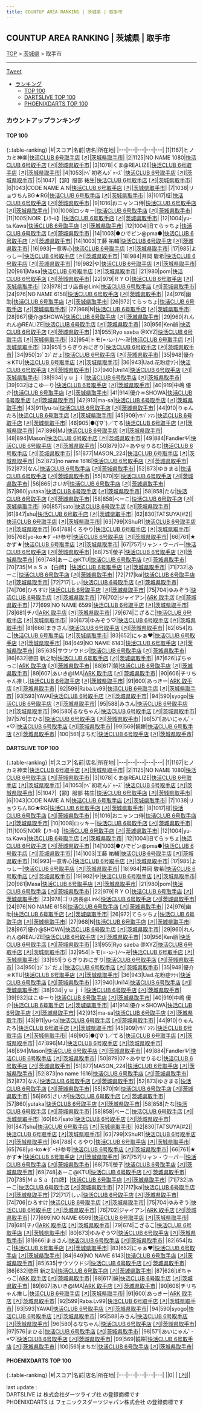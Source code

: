 ```yaml
---
title: COUNTUP AREA RANKING | 茨城県 | 取手市
---
```

## COUNTUP AREA RANKING | 茨城県 | 取手市

[TOP](/darts/rank/) > [茨城県](/darts/rank/茨城県/) > 取手市

___

<a href="https://twitter.com/share?ref_src=twsrc%5Etfw" data-text="COUNTUP AREA RANKING | 茨城県取手市" class="twitter-share-button" data-hashtags="DARTSLIVE,PHOENIXDARTS,darts,ダーツ" data-show-count="false">Tweet</a>

* [ランキング](#カウントアップランキング)
    * [TOP 100](#top-100)
    * [DARTSLIVE TOP 100](#dartslive-top-100)
    * [PHOENIXDARTS TOP 100](#phoenixdarts-top-100)

### カウントアップランキング

#### TOP 100



{:.table-ranking}
|#|スコア|名前|店名|所在地|
|---|---|---|---|---|
|1|1167|<span class="rank-name-dl">ヒノカミ神楽</span>|<a href="/darts/rank/shops/8b3d9c391cbd7512774c926eb736cb5a.html">快活CLUB 6号取手店</a> <a href="https://search.dartslive.com/jp/shop/8b3d9c391cbd7512774c926eb736cb5a">[↗]</a>|<a href="/darts/rank/茨城県/取手市">茨城県取手市</a>|
|2|1125|<span class="rank-name-dl">NO NAME 1080</span>|<a href="/darts/rank/shops/8b3d9c391cbd7512774c926eb736cb5a.html">快活CLUB 6号取手店</a> <a href="https://search.dartslive.com/jp/shop/8b3d9c391cbd7512774c926eb736cb5a">[↗]</a>|<a href="/darts/rank/茨城県/取手市">茨城県取手市</a>|
|3|1078|<span class="rank-name-dl">くま@REALIZE</span>|<a href="/darts/rank/shops/8b3d9c391cbd7512774c926eb736cb5a.html">快活CLUB 6号取手店</a> <a href="https://search.dartslive.com/jp/shop/8b3d9c391cbd7512774c926eb736cb5a">[↗]</a>|<a href="/darts/rank/茨城県/取手市">茨城県取手市</a>|
|4|1053|<span class="rank-name-dl">ﾅﾍﾞ初老んｼﾞｬｰｽﾞ</span>|<a href="/darts/rank/shops/8b3d9c391cbd7512774c926eb736cb5a.html">快活CLUB 6号取手店</a> <a href="https://search.dartslive.com/jp/shop/8b3d9c391cbd7512774c926eb736cb5a">[↗]</a>|<a href="/darts/rank/茨城県/取手市">茨城県取手市</a>|
|5|1047|<span class="rank-name-dl">【頷】服部 祐生</span>|<a href="/darts/rank/shops/8b3d9c391cbd7512774c926eb736cb5a.html">快活CLUB 6号取手店</a> <a href="https://search.dartslive.com/jp/shop/8b3d9c391cbd7512774c926eb736cb5a">[↗]</a>|<a href="/darts/rank/茨城県/取手市">茨城県取手市</a>|
|6|1043|<span class="rank-name-dl">CODE NAME A.N</span>|<a href="/darts/rank/shops/8b3d9c391cbd7512774c926eb736cb5a.html">快活CLUB 6号取手店</a> <a href="https://search.dartslive.com/jp/shop/8b3d9c391cbd7512774c926eb736cb5a">[↗]</a>|<a href="/darts/rank/茨城県/取手市">茨城県取手市</a>|
|7|1038|<span class="rank-name-dl">リョウちんBG★RG</span>|<a href="/darts/rank/shops/8b3d9c391cbd7512774c926eb736cb5a.html">快活CLUB 6号取手店</a> <a href="https://search.dartslive.com/jp/shop/8b3d9c391cbd7512774c926eb736cb5a">[↗]</a>|<a href="/darts/rank/茨城県/取手市">茨城県取手市</a>|
|8|1017|<span class="rank-name-dl">柾</span>|<a href="/darts/rank/shops/8b3d9c391cbd7512774c926eb736cb5a.html">快活CLUB 6号取手店</a> <a href="https://search.dartslive.com/jp/shop/8b3d9c391cbd7512774c926eb736cb5a">[↗]</a>|<a href="/darts/rank/茨城県/取手市">茨城県取手市</a>|
|9|1016|<span class="rank-name-dl">おニャンコ侍</span>|<a href="/darts/rank/shops/8b3d9c391cbd7512774c926eb736cb5a.html">快活CLUB 6号取手店</a> <a href="https://search.dartslive.com/jp/shop/8b3d9c391cbd7512774c926eb736cb5a">[↗]</a>|<a href="/darts/rank/茨城県/取手市">茨城県取手市</a>|
|10|1008|<span class="rank-name-dl">ロッキー</span>|<a href="/darts/rank/shops/8b3d9c391cbd7512774c926eb736cb5a.html">快活CLUB 6号取手店</a> <a href="https://search.dartslive.com/jp/shop/8b3d9c391cbd7512774c926eb736cb5a">[↗]</a>|<a href="/darts/rank/茨城県/取手市">茨城県取手市</a>|
|11|1005|<span class="rank-name-dl">NOIR【ﾉﾜｰﾙ】</span>|<a href="/darts/rank/shops/8b3d9c391cbd7512774c926eb736cb5a.html">快活CLUB 6号取手店</a> <a href="https://search.dartslive.com/jp/shop/8b3d9c391cbd7512774c926eb736cb5a">[↗]</a>|<a href="/darts/rank/茨城県/取手市">茨城県取手市</a>|
|12|1004|<span class="rank-name-dl">yu-ta.Kawa</span>|<a href="/darts/rank/shops/8b3d9c391cbd7512774c926eb736cb5a.html">快活CLUB 6号取手店</a> <a href="https://search.dartslive.com/jp/shop/8b3d9c391cbd7512774c926eb736cb5a">[↗]</a>|<a href="/darts/rank/茨城県/取手市">茨城県取手市</a>|
|12|1004|<span class="rank-name-dl">旧てらッちょ</span>|<a href="/darts/rank/shops/8b3d9c391cbd7512774c926eb736cb5a.html">快活CLUB 6号取手店</a> <a href="https://search.dartslive.com/jp/shop/8b3d9c391cbd7512774c926eb736cb5a">[↗]</a>|<a href="/darts/rank/茨城県/取手市">茨城県取手市</a>|
|14|1003|<span class="rank-name-dl">●ひでピン@pma●</span>|<a href="/darts/rank/shops/8b3d9c391cbd7512774c926eb736cb5a.html">快活CLUB 6号取手店</a> <a href="https://search.dartslive.com/jp/shop/8b3d9c391cbd7512774c926eb736cb5a">[↗]</a>|<a href="/darts/rank/茨城県/取手市">茨城県取手市</a>|
|14|1003|<span class="rank-name-dl">工藤 祐輔</span>|<a href="/darts/rank/shops/8b3d9c391cbd7512774c926eb736cb5a.html">快活CLUB 6号取手店</a> <a href="https://search.dartslive.com/jp/shop/8b3d9c391cbd7512774c926eb736cb5a">[↗]</a>|<a href="/darts/rank/茨城県/取手市">茨城県取手市</a>|
|16|993|<span class="rank-name-dl">一意専心</span>|<a href="/darts/rank/shops/8b3d9c391cbd7512774c926eb736cb5a.html">快活CLUB 6号取手店</a> <a href="https://search.dartslive.com/jp/shop/8b3d9c391cbd7512774c926eb736cb5a">[↗]</a>|<a href="/darts/rank/茨城県/取手市">茨城県取手市</a>|
|17|985|<span class="rank-name-dl">よっしー</span>|<a href="/darts/rank/shops/8b3d9c391cbd7512774c926eb736cb5a.html">快活CLUB 6号取手店</a> <a href="https://search.dartslive.com/jp/shop/8b3d9c391cbd7512774c926eb736cb5a">[↗]</a>|<a href="/darts/rank/茨城県/取手市">茨城県取手市</a>|
|18|984|<span class="rank-name-dl">井岡 駿希</span>|<a href="/darts/rank/shops/8b3d9c391cbd7512774c926eb736cb5a.html">快活CLUB 6号取手店</a> <a href="https://search.dartslive.com/jp/shop/8b3d9c391cbd7512774c926eb736cb5a">[↗]</a>|<a href="/darts/rank/茨城県/取手市">茨城県取手市</a>|
|19|982|<span class="rank-name-dl">や</span>|<a href="/darts/rank/shops/8b3d9c391cbd7512774c926eb736cb5a.html">快活CLUB 6号取手店</a> <a href="https://search.dartslive.com/jp/shop/8b3d9c391cbd7512774c926eb736cb5a">[↗]</a>|<a href="/darts/rank/茨城県/取手市">茨城県取手市</a>|
|20|981|<span class="rank-name-dl">Masa</span>|<a href="/darts/rank/shops/8b3d9c391cbd7512774c926eb736cb5a.html">快活CLUB 6号取手店</a> <a href="https://search.dartslive.com/jp/shop/8b3d9c391cbd7512774c926eb736cb5a">[↗]</a>|<a href="/darts/rank/茨城県/取手市">茨城県取手市</a>|
|21|980|<span class="rank-name-dl">pom</span>|<a href="/darts/rank/shops/8b3d9c391cbd7512774c926eb736cb5a.html">快活CLUB 6号取手店</a> <a href="https://search.dartslive.com/jp/shop/8b3d9c391cbd7512774c926eb736cb5a">[↗]</a>|<a href="/darts/rank/茨城県/取手市">茨城県取手市</a>|
|22|979|<span class="rank-name-dl">ＲＹＯ</span>|<a href="/darts/rank/shops/8b3d9c391cbd7512774c926eb736cb5a.html">快活CLUB 6号取手店</a> <a href="https://search.dartslive.com/jp/shop/8b3d9c391cbd7512774c926eb736cb5a">[↗]</a>|<a href="/darts/rank/茨城県/取手市">茨城県取手市</a>|
|23|978|<span class="rank-name-dl">ゴリ店長@Link</span>|<a href="/darts/rank/shops/8b3d9c391cbd7512774c926eb736cb5a.html">快活CLUB 6号取手店</a> <a href="https://search.dartslive.com/jp/shop/8b3d9c391cbd7512774c926eb736cb5a">[↗]</a>|<a href="/darts/rank/茨城県/取手市">茨城県取手市</a>|
|24|976|<span class="rank-name-dl">NO NAME 6158</span>|<a href="/darts/rank/shops/8b3d9c391cbd7512774c926eb736cb5a.html">快活CLUB 6号取手店</a> <a href="https://search.dartslive.com/jp/shop/8b3d9c391cbd7512774c926eb736cb5a">[↗]</a>|<a href="/darts/rank/茨城県/取手市">茨城県取手市</a>|
|24|976|<span class="rank-name-dl">幽助</span>|<a href="/darts/rank/shops/8b3d9c391cbd7512774c926eb736cb5a.html">快活CLUB 6号取手店</a> <a href="https://search.dartslive.com/jp/shop/8b3d9c391cbd7512774c926eb736cb5a">[↗]</a>|<a href="/darts/rank/茨城県/取手市">茨城県取手市</a>|
|26|972|<span class="rank-name-dl">てらッちょ</span>|<a href="/darts/rank/shops/8b3d9c391cbd7512774c926eb736cb5a.html">快活CLUB 6号取手店</a> <a href="https://search.dartslive.com/jp/shop/8b3d9c391cbd7512774c926eb736cb5a">[↗]</a>|<a href="/darts/rank/茨城県/取手市">茨城県取手市</a>|
|27|968|<span class="rank-name-dl">N</span>|<a href="/darts/rank/shops/8b3d9c391cbd7512774c926eb736cb5a.html">快活CLUB 6号取手店</a> <a href="https://search.dartslive.com/jp/shop/8b3d9c391cbd7512774c926eb736cb5a">[↗]</a>|<a href="/darts/rank/茨城県/取手市">茨城県取手市</a>|
|28|967|<span class="rank-name-dl">優介@SHOWA</span>|<a href="/darts/rank/shops/8b3d9c391cbd7512774c926eb736cb5a.html">快活CLUB 6号取手店</a> <a href="https://search.dartslive.com/jp/shop/8b3d9c391cbd7512774c926eb736cb5a">[↗]</a>|<a href="/darts/rank/茨城県/取手市">茨城県取手市</a>|
|29|960|<span class="rank-name-dl">れんれん@REALIZE</span>|<a href="/darts/rank/shops/8b3d9c391cbd7512774c926eb736cb5a.html">快活CLUB 6号取手店</a> <a href="https://search.dartslive.com/jp/shop/8b3d9c391cbd7512774c926eb736cb5a">[↗]</a>|<a href="/darts/rank/茨城県/取手市">茨城県取手市</a>|
|30|956|<span class="rank-name-dl">Ken爺</span>|<a href="/darts/rank/shops/8b3d9c391cbd7512774c926eb736cb5a.html">快活CLUB 6号取手店</a> <a href="https://search.dartslive.com/jp/shop/8b3d9c391cbd7512774c926eb736cb5a">[↗]</a>|<a href="/darts/rank/茨城県/取手市">茨城県取手市</a>|
|31|955|<span class="rank-name-dl">Ryo saeba @XYZ</span>|<a href="/darts/rank/shops/8b3d9c391cbd7512774c926eb736cb5a.html">快活CLUB 6号取手店</a> <a href="https://search.dartslive.com/jp/shop/8b3d9c391cbd7512774c926eb736cb5a">[↗]</a>|<a href="/darts/rank/茨城県/取手市">茨城県取手市</a>|
|32|954|<span class="rank-name-dl">トモ(=･ω･)ﾉ～卍</span>|<a href="/darts/rank/shops/8b3d9c391cbd7512774c926eb736cb5a.html">快活CLUB 6号取手店</a> <a href="https://search.dartslive.com/jp/shop/8b3d9c391cbd7512774c926eb736cb5a">[↗]</a>|<a href="/darts/rank/茨城県/取手市">茨城県取手市</a>|
|33|951|<span class="rank-name-dl">うらぎりおにぎり</span>|<a href="/darts/rank/shops/8b3d9c391cbd7512774c926eb736cb5a.html">快活CLUB 6号取手店</a> <a href="https://search.dartslive.com/jp/shop/8b3d9c391cbd7512774c926eb736cb5a">[↗]</a>|<a href="/darts/rank/茨城県/取手市">茨城県取手市</a>|
|34|950|<span class="rank-name-dl">ｺｼﾞｺｼﾞだょ</span>|<a href="/darts/rank/shops/8b3d9c391cbd7512774c926eb736cb5a.html">快活CLUB 6号取手店</a> <a href="https://search.dartslive.com/jp/shop/8b3d9c391cbd7512774c926eb736cb5a">[↗]</a>|<a href="/darts/rank/茨城県/取手市">茨城県取手市</a>|
|35|948|<span class="rank-name-dl">優介＊KTU</span>|<a href="/darts/rank/shops/8b3d9c391cbd7512774c926eb736cb5a.html">快活CLUB 6号取手店</a> <a href="https://search.dartslive.com/jp/shop/8b3d9c391cbd7512774c926eb736cb5a">[↗]</a>|<a href="/darts/rank/茨城県/取手市">茨城県取手市</a>|
|36|943|<span class="rank-name-dl">Uad.花粉症ﾂﾗｲ</span>|<a href="/darts/rank/shops/8b3d9c391cbd7512774c926eb736cb5a.html">快活CLUB 6号取手店</a> <a href="https://search.dartslive.com/jp/shop/8b3d9c391cbd7512774c926eb736cb5a">[↗]</a>|<a href="/darts/rank/茨城県/取手市">茨城県取手市</a>|
|37|940|<span class="rank-name-dl">Uni14</span>|<a href="/darts/rank/shops/8b3d9c391cbd7512774c926eb736cb5a.html">快活CLUB 6号取手店</a> <a href="https://search.dartslive.com/jp/shop/8b3d9c391cbd7512774c926eb736cb5a">[↗]</a>|<a href="/darts/rank/茨城県/取手市">茨城県取手市</a>|
|38|934|<span class="rank-name-dl">ｙｕｊｉ</span>|<a href="/darts/rank/shops/8b3d9c391cbd7512774c926eb736cb5a.html">快活CLUB 6号取手店</a> <a href="https://search.dartslive.com/jp/shop/8b3d9c391cbd7512774c926eb736cb5a">[↗]</a>|<a href="/darts/rank/茨城県/取手市">茨城県取手市</a>|
|39|932|<span class="rank-name-dl">はこゆーり</span>|<a href="/darts/rank/shops/8b3d9c391cbd7512774c926eb736cb5a.html">快活CLUB 6号取手店</a> <a href="https://search.dartslive.com/jp/shop/8b3d9c391cbd7512774c926eb736cb5a">[↗]</a>|<a href="/darts/rank/茨城県/取手市">茨城県取手市</a>|
|40|919|<span class="rank-name-dl">中嶋 優介</span>|<a href="/darts/rank/shops/8b3d9c391cbd7512774c926eb736cb5a.html">快活CLUB 6号取手店</a> <a href="https://search.dartslive.com/jp/shop/8b3d9c391cbd7512774c926eb736cb5a">[↗]</a>|<a href="/darts/rank/茨城県/取手市">茨城県取手市</a>|
|41|914|<span class="rank-name-dl">優介＊SHOWA</span>|<a href="/darts/rank/shops/8b3d9c391cbd7512774c926eb736cb5a.html">快活CLUB 6号取手店</a> <a href="https://search.dartslive.com/jp/shop/8b3d9c391cbd7512774c926eb736cb5a">[↗]</a>|<a href="/darts/rank/茨城県/取手市">茨城県取手市</a>|
|42|913|<span class="rank-name-dl">ma-sa</span>|<a href="/darts/rank/shops/8b3d9c391cbd7512774c926eb736cb5a.html">快活CLUB 6号取手店</a> <a href="https://search.dartslive.com/jp/shop/8b3d9c391cbd7512774c926eb736cb5a">[↗]</a>|<a href="/darts/rank/茨城県/取手市">茨城県取手市</a>|
|43|911|<span class="rank-name-dl">yu-ta</span>|<a href="/darts/rank/shops/8b3d9c391cbd7512774c926eb736cb5a.html">快活CLUB 6号取手店</a> <a href="https://search.dartslive.com/jp/shop/8b3d9c391cbd7512774c926eb736cb5a">[↗]</a>|<a href="/darts/rank/茨城県/取手市">茨城県取手市</a>|
|44|910|<span class="rank-name-dl">りゅんたろ</span>|<a href="/darts/rank/shops/8b3d9c391cbd7512774c926eb736cb5a.html">快活CLUB 6号取手店</a> <a href="https://search.dartslive.com/jp/shop/8b3d9c391cbd7512774c926eb736cb5a">[↗]</a>|<a href="/darts/rank/茨城県/取手市">茨城県取手市</a>|
|45|909|<span class="rank-name-dl">ｿｳﾊﾟﾝﾏﾝ</span>|<a href="/darts/rank/shops/8b3d9c391cbd7512774c926eb736cb5a.html">快活CLUB 6号取手店</a> <a href="https://search.dartslive.com/jp/shop/8b3d9c391cbd7512774c926eb736cb5a">[↗]</a>|<a href="/darts/rank/茨城県/取手市">茨城県取手市</a>|
|46|905|<span class="rank-name-dl">●(∫∇`)／てる</span>|<a href="/darts/rank/shops/8b3d9c391cbd7512774c926eb736cb5a.html">快活CLUB 6号取手店</a> <a href="https://search.dartslive.com/jp/shop/8b3d9c391cbd7512774c926eb736cb5a">[↗]</a>|<a href="/darts/rank/茨城県/取手市">茨城県取手市</a>|
|47|896|<span class="rank-name-dl">MJ</span>|<a href="/darts/rank/shops/8b3d9c391cbd7512774c926eb736cb5a.html">快活CLUB 6号取手店</a> <a href="https://search.dartslive.com/jp/shop/8b3d9c391cbd7512774c926eb736cb5a">[↗]</a>|<a href="/darts/rank/茨城県/取手市">茨城県取手市</a>|
|48|894|<span class="rank-name-dl">Mason</span>|<a href="/darts/rank/shops/8b3d9c391cbd7512774c926eb736cb5a.html">快活CLUB 6号取手店</a> <a href="https://search.dartslive.com/jp/shop/8b3d9c391cbd7512774c926eb736cb5a">[↗]</a>|<a href="/darts/rank/茨城県/取手市">茨城県取手市</a>|
|49|884|<span class="rank-name-dl">FandlerΨ</span>|<a href="/darts/rank/shops/8b3d9c391cbd7512774c926eb736cb5a.html">快活CLUB 6号取手店</a> <a href="https://search.dartslive.com/jp/shop/8b3d9c391cbd7512774c926eb736cb5a">[↗]</a>|<a href="/darts/rank/茨城県/取手市">茨城県取手市</a>|
|50|879|<span class="rank-name-dl">07✧あやせりるむ</span>|<a href="/darts/rank/shops/8b3d9c391cbd7512774c926eb736cb5a.html">快活CLUB 6号取手店</a> <a href="https://search.dartslive.com/jp/shop/8b3d9c391cbd7512774c926eb736cb5a">[↗]</a>|<a href="/darts/rank/茨城県/取手市">茨城県取手市</a>|
|51|877|<span class="rank-name-dl">MASON_224</span>|<a href="/darts/rank/shops/8b3d9c391cbd7512774c926eb736cb5a.html">快活CLUB 6号取手店</a> <a href="https://search.dartslive.com/jp/shop/8b3d9c391cbd7512774c926eb736cb5a">[↗]</a>|<a href="/darts/rank/茨城県/取手市">茨城県取手市</a>|
|52|873|<span class="rank-name-dl">no name 1616</span>|<a href="/darts/rank/shops/8b3d9c391cbd7512774c926eb736cb5a.html">快活CLUB 6号取手店</a> <a href="https://search.dartslive.com/jp/shop/8b3d9c391cbd7512774c926eb736cb5a">[↗]</a>|<a href="/darts/rank/茨城県/取手市">茨城県取手市</a>|
|52|873|<span class="rank-name-dl">なん</span>|<a href="/darts/rank/shops/8b3d9c391cbd7512774c926eb736cb5a.html">快活CLUB 6号取手店</a> <a href="https://search.dartslive.com/jp/shop/8b3d9c391cbd7512774c926eb736cb5a">[↗]</a>|<a href="/darts/rank/茨城県/取手市">茨城県取手市</a>|
|52|873|<span class="rank-name-dl">ゆきまる</span>|<a href="/darts/rank/shops/8b3d9c391cbd7512774c926eb736cb5a.html">快活CLUB 6号取手店</a> <a href="https://search.dartslive.com/jp/shop/8b3d9c391cbd7512774c926eb736cb5a">[↗]</a>|<a href="/darts/rank/茨城県/取手市">茨城県取手市</a>|
|55|870|<span class="rank-name-dl">空</span>|<a href="/darts/rank/shops/8b3d9c391cbd7512774c926eb736cb5a.html">快活CLUB 6号取手店</a> <a href="https://search.dartslive.com/jp/shop/8b3d9c391cbd7512774c926eb736cb5a">[↗]</a>|<a href="/darts/rank/茨城県/取手市">茨城県取手市</a>|
|56|865|<span class="rank-name-dl">さいが</span>|<a href="/darts/rank/shops/8b3d9c391cbd7512774c926eb736cb5a.html">快活CLUB 6号取手店</a> <a href="https://search.dartslive.com/jp/shop/8b3d9c391cbd7512774c926eb736cb5a">[↗]</a>|<a href="/darts/rank/茨城県/取手市">茨城県取手市</a>|
|57|860|<span class="rank-name-dl">yutaka</span>|<a href="/darts/rank/shops/8b3d9c391cbd7512774c926eb736cb5a.html">快活CLUB 6号取手店</a> <a href="https://search.dartslive.com/jp/shop/8b3d9c391cbd7512774c926eb736cb5a">[↗]</a>|<a href="/darts/rank/茨城県/取手市">茨城県取手市</a>|
|58|858|<span class="rank-name-dl">たな</span>|<a href="/darts/rank/shops/8b3d9c391cbd7512774c926eb736cb5a.html">快活CLUB 6号取手店</a> <a href="https://search.dartslive.com/jp/shop/8b3d9c391cbd7512774c926eb736cb5a">[↗]</a>|<a href="/darts/rank/茨城県/取手市">茨城県取手市</a>|
|58|858|<span class="rank-name-dl">べーこ</span>|<a href="/darts/rank/shops/8b3d9c391cbd7512774c926eb736cb5a.html">快活CLUB 6号取手店</a> <a href="https://search.dartslive.com/jp/shop/8b3d9c391cbd7512774c926eb736cb5a">[↗]</a>|<a href="/darts/rank/茨城県/取手市">茨城県取手市</a>|
|60|857|<span class="rank-name-dl">sato</span>|<a href="/darts/rank/shops/8b3d9c391cbd7512774c926eb736cb5a.html">快活CLUB 6号取手店</a> <a href="https://search.dartslive.com/jp/shop/8b3d9c391cbd7512774c926eb736cb5a">[↗]</a>|<a href="/darts/rank/茨城県/取手市">茨城県取手市</a>|
|61|847|<span class="rank-name-dl">shu</span>|<a href="/darts/rank/shops/8b3d9c391cbd7512774c926eb736cb5a.html">快活CLUB 6号取手店</a> <a href="https://search.dartslive.com/jp/shop/8b3d9c391cbd7512774c926eb736cb5a">[↗]</a>|<a href="/darts/rank/茨城県/取手市">茨城県取手市</a>|
|62|830|<span class="rank-name-dl">TATSUYA[#2]</span>|<a href="/darts/rank/shops/8b3d9c391cbd7512774c926eb736cb5a.html">快活CLUB 6号取手店</a> <a href="https://search.dartslive.com/jp/shop/8b3d9c391cbd7512774c926eb736cb5a">[↗]</a>|<a href="/darts/rank/茨城県/取手市">茨城県取手市</a>|
|63|799|<span class="rank-name-dl">XShuR1</span>|<a href="/darts/rank/shops/8b3d9c391cbd7512774c926eb736cb5a.html">快活CLUB 6号取手店</a> <a href="https://search.dartslive.com/jp/shop/8b3d9c391cbd7512774c926eb736cb5a">[↗]</a>|<a href="/darts/rank/茨城県/取手市">茨城県取手市</a>|
|64|788|<span class="rank-name-dl">くろやり</span>|<a href="/darts/rank/shops/8b3d9c391cbd7512774c926eb736cb5a.html">快活CLUB 6号取手店</a> <a href="https://search.dartslive.com/jp/shop/8b3d9c391cbd7512774c926eb736cb5a">[↗]</a>|<a href="/darts/rank/茨城県/取手市">茨城県取手市</a>|
|65|768|<span class="rank-name-dl">yo-ko★ﾀﾞｰｷﾁ参号</span>|<a href="/darts/rank/shops/8b3d9c391cbd7512774c926eb736cb5a.html">快活CLUB 6号取手店</a> <a href="https://search.dartslive.com/jp/shop/8b3d9c391cbd7512774c926eb736cb5a">[↗]</a>|<a href="/darts/rank/茨城県/取手市">茨城県取手市</a>|
|66|761|<span class="rank-name-dl">★かず★</span>|<a href="/darts/rank/shops/8b3d9c391cbd7512774c926eb736cb5a.html">快活CLUB 6号取手店</a> <a href="https://search.dartslive.com/jp/shop/8b3d9c391cbd7512774c926eb736cb5a">[↗]</a>|<a href="/darts/rank/茨城県/取手市">茨城県取手市</a>|
|67|757|<span class="rank-name-dl">リャン・ウーパー</span>|<a href="/darts/rank/shops/8b3d9c391cbd7512774c926eb736cb5a.html">快活CLUB 6号取手店</a> <a href="https://search.dartslive.com/jp/shop/8b3d9c391cbd7512774c926eb736cb5a">[↗]</a>|<a href="/darts/rank/茨城県/取手市">茨城県取手市</a>|
|68|751|<span class="rank-name-dl">螢子</span>|<a href="/darts/rank/shops/8b3d9c391cbd7512774c926eb736cb5a.html">快活CLUB 6号取手店</a> <a href="https://search.dartslive.com/jp/shop/8b3d9c391cbd7512774c926eb736cb5a">[↗]</a>|<a href="/darts/rank/茨城県/取手市">茨城県取手市</a>|
|69|748|<span class="rank-name-dl">あーこ@KTU</span>|<a href="/darts/rank/shops/8b3d9c391cbd7512774c926eb736cb5a.html">快活CLUB 6号取手店</a> <a href="https://search.dartslive.com/jp/shop/8b3d9c391cbd7512774c926eb736cb5a">[↗]</a>|<a href="/darts/rank/茨城県/取手市">茨城県取手市</a>|
|70|735|<span class="rank-name-dl">ＭａＳａ【白牌】</span>|<a href="/darts/rank/shops/8b3d9c391cbd7512774c926eb736cb5a.html">快活CLUB 6号取手店</a> <a href="https://search.dartslive.com/jp/shop/8b3d9c391cbd7512774c926eb736cb5a">[↗]</a>|<a href="/darts/rank/茨城県/取手市">茨城県取手市</a>|
|71|732|<span class="rank-name-dl">あーこ</span>|<a href="/darts/rank/shops/8b3d9c391cbd7512774c926eb736cb5a.html">快活CLUB 6号取手店</a> <a href="https://search.dartslive.com/jp/shop/8b3d9c391cbd7512774c926eb736cb5a">[↗]</a>|<a href="/darts/rank/茨城県/取手市">茨城県取手市</a>|
|72|717|<span class="rank-name-dl">kai</span>|<a href="/darts/rank/shops/8b3d9c391cbd7512774c926eb736cb5a.html">快活CLUB 6号取手店</a> <a href="https://search.dartslive.com/jp/shop/8b3d9c391cbd7512774c926eb736cb5a">[↗]</a>|<a href="/darts/rank/茨城県/取手市">茨城県取手市</a>|
|72|717|<span class="rank-name-dl">しぃ</span>|<a href="/darts/rank/shops/8b3d9c391cbd7512774c926eb736cb5a.html">快活CLUB 6号取手店</a> <a href="https://search.dartslive.com/jp/shop/8b3d9c391cbd7512774c926eb736cb5a">[↗]</a>|<a href="/darts/rank/茨城県/取手市">茨城県取手市</a>|
|74|706|<span class="rank-name-dl">ひろすけ</span>|<a href="/darts/rank/shops/8b3d9c391cbd7512774c926eb736cb5a.html">快活CLUB 6号取手店</a> <a href="https://search.dartslive.com/jp/shop/8b3d9c391cbd7512774c926eb736cb5a">[↗]</a>|<a href="/darts/rank/茨城県/取手市">茨城県取手市</a>|
|75|704|<span class="rank-name-dl">ゆみぞう</span>|<a href="/darts/rank/shops/8b3d9c391cbd7512774c926eb736cb5a.html">快活CLUB 6号取手店</a> <a href="https://search.dartslive.com/jp/shop/8b3d9c391cbd7512774c926eb736cb5a">[↗]</a>|<a href="/darts/rank/茨城県/取手市">茨城県取手市</a>|
|76|702|<span class="rank-name-dl">ジャイアン</span>|<a href="/darts/rank/shops/50eeead6618d46b758d385ea46352d8f.html">ARK 取手店</a> <a href="https://search.dartslive.com/jp/shop/50eeead6618d46b758d385ea46352d8f">[↗]</a>|<a href="/darts/rank/茨城県/取手市">茨城県取手市</a>|
|77|699|<span class="rank-name-dl">NO NAME 6599</span>|<a href="/darts/rank/shops/8b3d9c391cbd7512774c926eb736cb5a.html">快活CLUB 6号取手店</a> <a href="https://search.dartslive.com/jp/shop/8b3d9c391cbd7512774c926eb736cb5a">[↗]</a>|<a href="/darts/rank/茨城県/取手市">茨城県取手市</a>|
|78|681|<span class="rank-name-dl">チバ</span>|<a href="/darts/rank/shops/50eeead6618d46b758d385ea46352d8f.html">ARK 取手店</a> <a href="https://search.dartslive.com/jp/shop/50eeead6618d46b758d385ea46352d8f">[↗]</a>|<a href="/darts/rank/茨城県/取手市">茨城県取手市</a>|
|79|674|<span class="rank-name-dl">こざるこ</span>|<a href="/darts/rank/shops/8b3d9c391cbd7512774c926eb736cb5a.html">快活CLUB 6号取手店</a> <a href="https://search.dartslive.com/jp/shop/8b3d9c391cbd7512774c926eb736cb5a">[↗]</a>|<a href="/darts/rank/茨城県/取手市">茨城県取手市</a>|
|80|673|<span class="rank-name-dl">ゆみぞう♡︎</span>|<a href="/darts/rank/shops/8b3d9c391cbd7512774c926eb736cb5a.html">快活CLUB 6号取手店</a> <a href="https://search.dartslive.com/jp/shop/8b3d9c391cbd7512774c926eb736cb5a">[↗]</a>|<a href="/darts/rank/茨城県/取手市">茨城県取手市</a>|
|81|666|<span class="rank-name-dl">まきさん</span>|<a href="/darts/rank/shops/8b3d9c391cbd7512774c926eb736cb5a.html">快活CLUB 6号取手店</a> <a href="https://search.dartslive.com/jp/shop/8b3d9c391cbd7512774c926eb736cb5a">[↗]</a>|<a href="/darts/rank/茨城県/取手市">茨城県取手市</a>|
|82|654|<span class="rank-name-dl">ねこ</span>|<a href="/darts/rank/shops/8b3d9c391cbd7512774c926eb736cb5a.html">快活CLUB 6号取手店</a> <a href="https://search.dartslive.com/jp/shop/8b3d9c391cbd7512774c926eb736cb5a">[↗]</a>|<a href="/darts/rank/茨城県/取手市">茨城県取手市</a>|
|83|652|<span class="rank-name-dl">にゃぁ♥</span>|<a href="/darts/rank/shops/8b3d9c391cbd7512774c926eb736cb5a.html">快活CLUB 6号取手店</a> <a href="https://search.dartslive.com/jp/shop/8b3d9c391cbd7512774c926eb736cb5a">[↗]</a>|<a href="/darts/rank/茨城県/取手市">茨城県取手市</a>|
|84|649|<span class="rank-name-dl">NO NAME 6143</span>|<a href="/darts/rank/shops/8b3d9c391cbd7512774c926eb736cb5a.html">快活CLUB 6号取手店</a> <a href="https://search.dartslive.com/jp/shop/8b3d9c391cbd7512774c926eb736cb5a">[↗]</a>|<a href="/darts/rank/茨城県/取手市">茨城県取手市</a>|
|85|635|<span class="rank-name-dl">サウソウドジ</span>|<a href="/darts/rank/shops/8b3d9c391cbd7512774c926eb736cb5a.html">快活CLUB 6号取手店</a> <a href="https://search.dartslive.com/jp/shop/8b3d9c391cbd7512774c926eb736cb5a">[↗]</a>|<a href="/darts/rank/茨城県/取手市">茨城県取手市</a>|
|86|632|<span class="rank-name-dl">徳田 新之助</span>|<a href="/darts/rank/shops/8b3d9c391cbd7512774c926eb736cb5a.html">快活CLUB 6号取手店</a> <a href="https://search.dartslive.com/jp/shop/8b3d9c391cbd7512774c926eb736cb5a">[↗]</a>|<a href="/darts/rank/茨城県/取手市">茨城県取手市</a>|
|87|626|<span class="rank-name-dl">ぽちゃっこ</span>|<a href="/darts/rank/shops/50eeead6618d46b758d385ea46352d8f.html">ARK 取手店</a> <a href="https://search.dartslive.com/jp/shop/50eeead6618d46b758d385ea46352d8f">[↗]</a>|<a href="/darts/rank/茨城県/取手市">茨城県取手市</a>|
|88|617|<span class="rank-name-dl">饒</span>|<a href="/darts/rank/shops/8b3d9c391cbd7512774c926eb736cb5a.html">快活CLUB 6号取手店</a> <a href="https://search.dartslive.com/jp/shop/8b3d9c391cbd7512774c926eb736cb5a">[↗]</a>|<a href="/darts/rank/茨城県/取手市">茨城県取手市</a>|
|89|607|<span class="rank-name-dl">あいき@IMA</span>|<a href="/darts/rank/shops/50eeead6618d46b758d385ea46352d8f.html">ARK 取手店</a> <a href="https://search.dartslive.com/jp/shop/50eeead6618d46b758d385ea46352d8f">[↗]</a>|<a href="/darts/rank/茨城県/取手市">茨城県取手市</a>|
|90|606|<span class="rank-name-dl">チリちゃん推し</span>|<a href="/darts/rank/shops/8b3d9c391cbd7512774c926eb736cb5a.html">快活CLUB 6号取手店</a> <a href="https://search.dartslive.com/jp/shop/8b3d9c391cbd7512774c926eb736cb5a">[↗]</a>|<a href="/darts/rank/茨城県/取手市">茨城県取手市</a>|
|91|600|<span class="rank-name-dl">あっきー</span>|<a href="/darts/rank/shops/50eeead6618d46b758d385ea46352d8f.html">ARK 取手店</a> <a href="https://search.dartslive.com/jp/shop/50eeead6618d46b758d385ea46352d8f">[↗]</a>|<a href="/darts/rank/茨城県/取手市">茨城県取手市</a>|
|92|599|<span class="rank-name-dl">Raba.Lv99</span>|<a href="/darts/rank/shops/8b3d9c391cbd7512774c926eb736cb5a.html">快活CLUB 6号取手店</a> <a href="https://search.dartslive.com/jp/shop/8b3d9c391cbd7512774c926eb736cb5a">[↗]</a>|<a href="/darts/rank/茨城県/取手市">茨城県取手市</a>|
|93|593|<span class="rank-name-dl">YAVAI</span>|<a href="/darts/rank/shops/8b3d9c391cbd7512774c926eb736cb5a.html">快活CLUB 6号取手店</a> <a href="https://search.dartslive.com/jp/shop/8b3d9c391cbd7512774c926eb736cb5a">[↗]</a>|<a href="/darts/rank/茨城県/取手市">茨城県取手市</a>|
|94|590|<span class="rank-name-dl">syogo</span>|<a href="/darts/rank/shops/8b3d9c391cbd7512774c926eb736cb5a.html">快活CLUB 6号取手店</a> <a href="https://search.dartslive.com/jp/shop/8b3d9c391cbd7512774c926eb736cb5a">[↗]</a>|<a href="/darts/rank/茨城県/取手市">茨城県取手市</a>|
|95|588|<span class="rank-name-dl">みさん</span>|<a href="/darts/rank/shops/8b3d9c391cbd7512774c926eb736cb5a.html">快活CLUB 6号取手店</a> <a href="https://search.dartslive.com/jp/shop/8b3d9c391cbd7512774c926eb736cb5a">[↗]</a>|<a href="/darts/rank/茨城県/取手市">茨城県取手市</a>|
|96|580|<span class="rank-name-dl">るなちゃん</span>|<a href="/darts/rank/shops/8b3d9c391cbd7512774c926eb736cb5a.html">快活CLUB 6号取手店</a> <a href="https://search.dartslive.com/jp/shop/8b3d9c391cbd7512774c926eb736cb5a">[↗]</a>|<a href="/darts/rank/茨城県/取手市">茨城県取手市</a>|
|97|576|<span class="rank-name-dl">まひる</span>|<a href="/darts/rank/shops/8b3d9c391cbd7512774c926eb736cb5a.html">快活CLUB 6号取手店</a> <a href="https://search.dartslive.com/jp/shop/8b3d9c391cbd7512774c926eb736cb5a">[↗]</a>|<a href="/darts/rank/茨城県/取手市">茨城県取手市</a>|
|98|571|<span class="rank-name-dl">あいにゃんﾟ･*♡</span>|<a href="/darts/rank/shops/8b3d9c391cbd7512774c926eb736cb5a.html">快活CLUB 6号取手店</a> <a href="https://search.dartslive.com/jp/shop/8b3d9c391cbd7512774c926eb736cb5a">[↗]</a>|<a href="/darts/rank/茨城県/取手市">茨城県取手市</a>|
|99|569|<span class="rank-name-dl">饒餅</span>|<a href="/darts/rank/shops/8b3d9c391cbd7512774c926eb736cb5a.html">快活CLUB 6号取手店</a> <a href="https://search.dartslive.com/jp/shop/8b3d9c391cbd7512774c926eb736cb5a">[↗]</a>|<a href="/darts/rank/茨城県/取手市">茨城県取手市</a>|
|100|561|<span class="rank-name-dl">まちだ</span>|<a href="/darts/rank/shops/8b3d9c391cbd7512774c926eb736cb5a.html">快活CLUB 6号取手店</a> <a href="https://search.dartslive.com/jp/shop/8b3d9c391cbd7512774c926eb736cb5a">[↗]</a>|<a href="/darts/rank/茨城県/取手市">茨城県取手市</a>|


#### DARTSLIVE TOP 100



{:.table-ranking}
|#|スコア|名前|店名|所在地|
|---|---|---|---|---|
|1|1167|<span class="rank-name-dl">ヒノカミ神楽</span>|<a href="/darts/rank/shops/8b3d9c391cbd7512774c926eb736cb5a.html">快活CLUB 6号取手店</a> <a href="https://search.dartslive.com/jp/shop/8b3d9c391cbd7512774c926eb736cb5a">[↗]</a>|<a href="/darts/rank/茨城県/取手市">茨城県取手市</a>|
|2|1125|<span class="rank-name-dl">NO NAME 1080</span>|<a href="/darts/rank/shops/8b3d9c391cbd7512774c926eb736cb5a.html">快活CLUB 6号取手店</a> <a href="https://search.dartslive.com/jp/shop/8b3d9c391cbd7512774c926eb736cb5a">[↗]</a>|<a href="/darts/rank/茨城県/取手市">茨城県取手市</a>|
|3|1078|<span class="rank-name-dl">くま@REALIZE</span>|<a href="/darts/rank/shops/8b3d9c391cbd7512774c926eb736cb5a.html">快活CLUB 6号取手店</a> <a href="https://search.dartslive.com/jp/shop/8b3d9c391cbd7512774c926eb736cb5a">[↗]</a>|<a href="/darts/rank/茨城県/取手市">茨城県取手市</a>|
|4|1053|<span class="rank-name-dl">ﾅﾍﾞ初老んｼﾞｬｰｽﾞ</span>|<a href="/darts/rank/shops/8b3d9c391cbd7512774c926eb736cb5a.html">快活CLUB 6号取手店</a> <a href="https://search.dartslive.com/jp/shop/8b3d9c391cbd7512774c926eb736cb5a">[↗]</a>|<a href="/darts/rank/茨城県/取手市">茨城県取手市</a>|
|5|1047|<span class="rank-name-dl">【頷】服部 祐生</span>|<a href="/darts/rank/shops/8b3d9c391cbd7512774c926eb736cb5a.html">快活CLUB 6号取手店</a> <a href="https://search.dartslive.com/jp/shop/8b3d9c391cbd7512774c926eb736cb5a">[↗]</a>|<a href="/darts/rank/茨城県/取手市">茨城県取手市</a>|
|6|1043|<span class="rank-name-dl">CODE NAME A.N</span>|<a href="/darts/rank/shops/8b3d9c391cbd7512774c926eb736cb5a.html">快活CLUB 6号取手店</a> <a href="https://search.dartslive.com/jp/shop/8b3d9c391cbd7512774c926eb736cb5a">[↗]</a>|<a href="/darts/rank/茨城県/取手市">茨城県取手市</a>|
|7|1038|<span class="rank-name-dl">リョウちんBG★RG</span>|<a href="/darts/rank/shops/8b3d9c391cbd7512774c926eb736cb5a.html">快活CLUB 6号取手店</a> <a href="https://search.dartslive.com/jp/shop/8b3d9c391cbd7512774c926eb736cb5a">[↗]</a>|<a href="/darts/rank/茨城県/取手市">茨城県取手市</a>|
|8|1017|<span class="rank-name-dl">柾</span>|<a href="/darts/rank/shops/8b3d9c391cbd7512774c926eb736cb5a.html">快活CLUB 6号取手店</a> <a href="https://search.dartslive.com/jp/shop/8b3d9c391cbd7512774c926eb736cb5a">[↗]</a>|<a href="/darts/rank/茨城県/取手市">茨城県取手市</a>|
|9|1016|<span class="rank-name-dl">おニャンコ侍</span>|<a href="/darts/rank/shops/8b3d9c391cbd7512774c926eb736cb5a.html">快活CLUB 6号取手店</a> <a href="https://search.dartslive.com/jp/shop/8b3d9c391cbd7512774c926eb736cb5a">[↗]</a>|<a href="/darts/rank/茨城県/取手市">茨城県取手市</a>|
|10|1008|<span class="rank-name-dl">ロッキー</span>|<a href="/darts/rank/shops/8b3d9c391cbd7512774c926eb736cb5a.html">快活CLUB 6号取手店</a> <a href="https://search.dartslive.com/jp/shop/8b3d9c391cbd7512774c926eb736cb5a">[↗]</a>|<a href="/darts/rank/茨城県/取手市">茨城県取手市</a>|
|11|1005|<span class="rank-name-dl">NOIR【ﾉﾜｰﾙ】</span>|<a href="/darts/rank/shops/8b3d9c391cbd7512774c926eb736cb5a.html">快活CLUB 6号取手店</a> <a href="https://search.dartslive.com/jp/shop/8b3d9c391cbd7512774c926eb736cb5a">[↗]</a>|<a href="/darts/rank/茨城県/取手市">茨城県取手市</a>|
|12|1004|<span class="rank-name-dl">yu-ta.Kawa</span>|<a href="/darts/rank/shops/8b3d9c391cbd7512774c926eb736cb5a.html">快活CLUB 6号取手店</a> <a href="https://search.dartslive.com/jp/shop/8b3d9c391cbd7512774c926eb736cb5a">[↗]</a>|<a href="/darts/rank/茨城県/取手市">茨城県取手市</a>|
|12|1004|<span class="rank-name-dl">旧てらッちょ</span>|<a href="/darts/rank/shops/8b3d9c391cbd7512774c926eb736cb5a.html">快活CLUB 6号取手店</a> <a href="https://search.dartslive.com/jp/shop/8b3d9c391cbd7512774c926eb736cb5a">[↗]</a>|<a href="/darts/rank/茨城県/取手市">茨城県取手市</a>|
|14|1003|<span class="rank-name-dl">●ひでピン@pma●</span>|<a href="/darts/rank/shops/8b3d9c391cbd7512774c926eb736cb5a.html">快活CLUB 6号取手店</a> <a href="https://search.dartslive.com/jp/shop/8b3d9c391cbd7512774c926eb736cb5a">[↗]</a>|<a href="/darts/rank/茨城県/取手市">茨城県取手市</a>|
|14|1003|<span class="rank-name-dl">工藤 祐輔</span>|<a href="/darts/rank/shops/8b3d9c391cbd7512774c926eb736cb5a.html">快活CLUB 6号取手店</a> <a href="https://search.dartslive.com/jp/shop/8b3d9c391cbd7512774c926eb736cb5a">[↗]</a>|<a href="/darts/rank/茨城県/取手市">茨城県取手市</a>|
|16|993|<span class="rank-name-dl">一意専心</span>|<a href="/darts/rank/shops/8b3d9c391cbd7512774c926eb736cb5a.html">快活CLUB 6号取手店</a> <a href="https://search.dartslive.com/jp/shop/8b3d9c391cbd7512774c926eb736cb5a">[↗]</a>|<a href="/darts/rank/茨城県/取手市">茨城県取手市</a>|
|17|985|<span class="rank-name-dl">よっしー</span>|<a href="/darts/rank/shops/8b3d9c391cbd7512774c926eb736cb5a.html">快活CLUB 6号取手店</a> <a href="https://search.dartslive.com/jp/shop/8b3d9c391cbd7512774c926eb736cb5a">[↗]</a>|<a href="/darts/rank/茨城県/取手市">茨城県取手市</a>|
|18|984|<span class="rank-name-dl">井岡 駿希</span>|<a href="/darts/rank/shops/8b3d9c391cbd7512774c926eb736cb5a.html">快活CLUB 6号取手店</a> <a href="https://search.dartslive.com/jp/shop/8b3d9c391cbd7512774c926eb736cb5a">[↗]</a>|<a href="/darts/rank/茨城県/取手市">茨城県取手市</a>|
|19|982|<span class="rank-name-dl">や</span>|<a href="/darts/rank/shops/8b3d9c391cbd7512774c926eb736cb5a.html">快活CLUB 6号取手店</a> <a href="https://search.dartslive.com/jp/shop/8b3d9c391cbd7512774c926eb736cb5a">[↗]</a>|<a href="/darts/rank/茨城県/取手市">茨城県取手市</a>|
|20|981|<span class="rank-name-dl">Masa</span>|<a href="/darts/rank/shops/8b3d9c391cbd7512774c926eb736cb5a.html">快活CLUB 6号取手店</a> <a href="https://search.dartslive.com/jp/shop/8b3d9c391cbd7512774c926eb736cb5a">[↗]</a>|<a href="/darts/rank/茨城県/取手市">茨城県取手市</a>|
|21|980|<span class="rank-name-dl">pom</span>|<a href="/darts/rank/shops/8b3d9c391cbd7512774c926eb736cb5a.html">快活CLUB 6号取手店</a> <a href="https://search.dartslive.com/jp/shop/8b3d9c391cbd7512774c926eb736cb5a">[↗]</a>|<a href="/darts/rank/茨城県/取手市">茨城県取手市</a>|
|22|979|<span class="rank-name-dl">ＲＹＯ</span>|<a href="/darts/rank/shops/8b3d9c391cbd7512774c926eb736cb5a.html">快活CLUB 6号取手店</a> <a href="https://search.dartslive.com/jp/shop/8b3d9c391cbd7512774c926eb736cb5a">[↗]</a>|<a href="/darts/rank/茨城県/取手市">茨城県取手市</a>|
|23|978|<span class="rank-name-dl">ゴリ店長@Link</span>|<a href="/darts/rank/shops/8b3d9c391cbd7512774c926eb736cb5a.html">快活CLUB 6号取手店</a> <a href="https://search.dartslive.com/jp/shop/8b3d9c391cbd7512774c926eb736cb5a">[↗]</a>|<a href="/darts/rank/茨城県/取手市">茨城県取手市</a>|
|24|976|<span class="rank-name-dl">NO NAME 6158</span>|<a href="/darts/rank/shops/8b3d9c391cbd7512774c926eb736cb5a.html">快活CLUB 6号取手店</a> <a href="https://search.dartslive.com/jp/shop/8b3d9c391cbd7512774c926eb736cb5a">[↗]</a>|<a href="/darts/rank/茨城県/取手市">茨城県取手市</a>|
|24|976|<span class="rank-name-dl">幽助</span>|<a href="/darts/rank/shops/8b3d9c391cbd7512774c926eb736cb5a.html">快活CLUB 6号取手店</a> <a href="https://search.dartslive.com/jp/shop/8b3d9c391cbd7512774c926eb736cb5a">[↗]</a>|<a href="/darts/rank/茨城県/取手市">茨城県取手市</a>|
|26|972|<span class="rank-name-dl">てらッちょ</span>|<a href="/darts/rank/shops/8b3d9c391cbd7512774c926eb736cb5a.html">快活CLUB 6号取手店</a> <a href="https://search.dartslive.com/jp/shop/8b3d9c391cbd7512774c926eb736cb5a">[↗]</a>|<a href="/darts/rank/茨城県/取手市">茨城県取手市</a>|
|27|968|<span class="rank-name-dl">N</span>|<a href="/darts/rank/shops/8b3d9c391cbd7512774c926eb736cb5a.html">快活CLUB 6号取手店</a> <a href="https://search.dartslive.com/jp/shop/8b3d9c391cbd7512774c926eb736cb5a">[↗]</a>|<a href="/darts/rank/茨城県/取手市">茨城県取手市</a>|
|28|967|<span class="rank-name-dl">優介@SHOWA</span>|<a href="/darts/rank/shops/8b3d9c391cbd7512774c926eb736cb5a.html">快活CLUB 6号取手店</a> <a href="https://search.dartslive.com/jp/shop/8b3d9c391cbd7512774c926eb736cb5a">[↗]</a>|<a href="/darts/rank/茨城県/取手市">茨城県取手市</a>|
|29|960|<span class="rank-name-dl">れんれん@REALIZE</span>|<a href="/darts/rank/shops/8b3d9c391cbd7512774c926eb736cb5a.html">快活CLUB 6号取手店</a> <a href="https://search.dartslive.com/jp/shop/8b3d9c391cbd7512774c926eb736cb5a">[↗]</a>|<a href="/darts/rank/茨城県/取手市">茨城県取手市</a>|
|30|956|<span class="rank-name-dl">Ken爺</span>|<a href="/darts/rank/shops/8b3d9c391cbd7512774c926eb736cb5a.html">快活CLUB 6号取手店</a> <a href="https://search.dartslive.com/jp/shop/8b3d9c391cbd7512774c926eb736cb5a">[↗]</a>|<a href="/darts/rank/茨城県/取手市">茨城県取手市</a>|
|31|955|<span class="rank-name-dl">Ryo saeba @XYZ</span>|<a href="/darts/rank/shops/8b3d9c391cbd7512774c926eb736cb5a.html">快活CLUB 6号取手店</a> <a href="https://search.dartslive.com/jp/shop/8b3d9c391cbd7512774c926eb736cb5a">[↗]</a>|<a href="/darts/rank/茨城県/取手市">茨城県取手市</a>|
|32|954|<span class="rank-name-dl">トモ(=･ω･)ﾉ～卍</span>|<a href="/darts/rank/shops/8b3d9c391cbd7512774c926eb736cb5a.html">快活CLUB 6号取手店</a> <a href="https://search.dartslive.com/jp/shop/8b3d9c391cbd7512774c926eb736cb5a">[↗]</a>|<a href="/darts/rank/茨城県/取手市">茨城県取手市</a>|
|33|951|<span class="rank-name-dl">うらぎりおにぎり</span>|<a href="/darts/rank/shops/8b3d9c391cbd7512774c926eb736cb5a.html">快活CLUB 6号取手店</a> <a href="https://search.dartslive.com/jp/shop/8b3d9c391cbd7512774c926eb736cb5a">[↗]</a>|<a href="/darts/rank/茨城県/取手市">茨城県取手市</a>|
|34|950|<span class="rank-name-dl">ｺｼﾞｺｼﾞだょ</span>|<a href="/darts/rank/shops/8b3d9c391cbd7512774c926eb736cb5a.html">快活CLUB 6号取手店</a> <a href="https://search.dartslive.com/jp/shop/8b3d9c391cbd7512774c926eb736cb5a">[↗]</a>|<a href="/darts/rank/茨城県/取手市">茨城県取手市</a>|
|35|948|<span class="rank-name-dl">優介＊KTU</span>|<a href="/darts/rank/shops/8b3d9c391cbd7512774c926eb736cb5a.html">快活CLUB 6号取手店</a> <a href="https://search.dartslive.com/jp/shop/8b3d9c391cbd7512774c926eb736cb5a">[↗]</a>|<a href="/darts/rank/茨城県/取手市">茨城県取手市</a>|
|36|943|<span class="rank-name-dl">Uad.花粉症ﾂﾗｲ</span>|<a href="/darts/rank/shops/8b3d9c391cbd7512774c926eb736cb5a.html">快活CLUB 6号取手店</a> <a href="https://search.dartslive.com/jp/shop/8b3d9c391cbd7512774c926eb736cb5a">[↗]</a>|<a href="/darts/rank/茨城県/取手市">茨城県取手市</a>|
|37|940|<span class="rank-name-dl">Uni14</span>|<a href="/darts/rank/shops/8b3d9c391cbd7512774c926eb736cb5a.html">快活CLUB 6号取手店</a> <a href="https://search.dartslive.com/jp/shop/8b3d9c391cbd7512774c926eb736cb5a">[↗]</a>|<a href="/darts/rank/茨城県/取手市">茨城県取手市</a>|
|38|934|<span class="rank-name-dl">ｙｕｊｉ</span>|<a href="/darts/rank/shops/8b3d9c391cbd7512774c926eb736cb5a.html">快活CLUB 6号取手店</a> <a href="https://search.dartslive.com/jp/shop/8b3d9c391cbd7512774c926eb736cb5a">[↗]</a>|<a href="/darts/rank/茨城県/取手市">茨城県取手市</a>|
|39|932|<span class="rank-name-dl">はこゆーり</span>|<a href="/darts/rank/shops/8b3d9c391cbd7512774c926eb736cb5a.html">快活CLUB 6号取手店</a> <a href="https://search.dartslive.com/jp/shop/8b3d9c391cbd7512774c926eb736cb5a">[↗]</a>|<a href="/darts/rank/茨城県/取手市">茨城県取手市</a>|
|40|919|<span class="rank-name-dl">中嶋 優介</span>|<a href="/darts/rank/shops/8b3d9c391cbd7512774c926eb736cb5a.html">快活CLUB 6号取手店</a> <a href="https://search.dartslive.com/jp/shop/8b3d9c391cbd7512774c926eb736cb5a">[↗]</a>|<a href="/darts/rank/茨城県/取手市">茨城県取手市</a>|
|41|914|<span class="rank-name-dl">優介＊SHOWA</span>|<a href="/darts/rank/shops/8b3d9c391cbd7512774c926eb736cb5a.html">快活CLUB 6号取手店</a> <a href="https://search.dartslive.com/jp/shop/8b3d9c391cbd7512774c926eb736cb5a">[↗]</a>|<a href="/darts/rank/茨城県/取手市">茨城県取手市</a>|
|42|913|<span class="rank-name-dl">ma-sa</span>|<a href="/darts/rank/shops/8b3d9c391cbd7512774c926eb736cb5a.html">快活CLUB 6号取手店</a> <a href="https://search.dartslive.com/jp/shop/8b3d9c391cbd7512774c926eb736cb5a">[↗]</a>|<a href="/darts/rank/茨城県/取手市">茨城県取手市</a>|
|43|911|<span class="rank-name-dl">yu-ta</span>|<a href="/darts/rank/shops/8b3d9c391cbd7512774c926eb736cb5a.html">快活CLUB 6号取手店</a> <a href="https://search.dartslive.com/jp/shop/8b3d9c391cbd7512774c926eb736cb5a">[↗]</a>|<a href="/darts/rank/茨城県/取手市">茨城県取手市</a>|
|44|910|<span class="rank-name-dl">りゅんたろ</span>|<a href="/darts/rank/shops/8b3d9c391cbd7512774c926eb736cb5a.html">快活CLUB 6号取手店</a> <a href="https://search.dartslive.com/jp/shop/8b3d9c391cbd7512774c926eb736cb5a">[↗]</a>|<a href="/darts/rank/茨城県/取手市">茨城県取手市</a>|
|45|909|<span class="rank-name-dl">ｿｳﾊﾟﾝﾏﾝ</span>|<a href="/darts/rank/shops/8b3d9c391cbd7512774c926eb736cb5a.html">快活CLUB 6号取手店</a> <a href="https://search.dartslive.com/jp/shop/8b3d9c391cbd7512774c926eb736cb5a">[↗]</a>|<a href="/darts/rank/茨城県/取手市">茨城県取手市</a>|
|46|905|<span class="rank-name-dl">●(∫∇`)／てる</span>|<a href="/darts/rank/shops/8b3d9c391cbd7512774c926eb736cb5a.html">快活CLUB 6号取手店</a> <a href="https://search.dartslive.com/jp/shop/8b3d9c391cbd7512774c926eb736cb5a">[↗]</a>|<a href="/darts/rank/茨城県/取手市">茨城県取手市</a>|
|47|896|<span class="rank-name-dl">MJ</span>|<a href="/darts/rank/shops/8b3d9c391cbd7512774c926eb736cb5a.html">快活CLUB 6号取手店</a> <a href="https://search.dartslive.com/jp/shop/8b3d9c391cbd7512774c926eb736cb5a">[↗]</a>|<a href="/darts/rank/茨城県/取手市">茨城県取手市</a>|
|48|894|<span class="rank-name-dl">Mason</span>|<a href="/darts/rank/shops/8b3d9c391cbd7512774c926eb736cb5a.html">快活CLUB 6号取手店</a> <a href="https://search.dartslive.com/jp/shop/8b3d9c391cbd7512774c926eb736cb5a">[↗]</a>|<a href="/darts/rank/茨城県/取手市">茨城県取手市</a>|
|49|884|<span class="rank-name-dl">FandlerΨ</span>|<a href="/darts/rank/shops/8b3d9c391cbd7512774c926eb736cb5a.html">快活CLUB 6号取手店</a> <a href="https://search.dartslive.com/jp/shop/8b3d9c391cbd7512774c926eb736cb5a">[↗]</a>|<a href="/darts/rank/茨城県/取手市">茨城県取手市</a>|
|50|879|<span class="rank-name-dl">07✧あやせりるむ</span>|<a href="/darts/rank/shops/8b3d9c391cbd7512774c926eb736cb5a.html">快活CLUB 6号取手店</a> <a href="https://search.dartslive.com/jp/shop/8b3d9c391cbd7512774c926eb736cb5a">[↗]</a>|<a href="/darts/rank/茨城県/取手市">茨城県取手市</a>|
|51|877|<span class="rank-name-dl">MASON_224</span>|<a href="/darts/rank/shops/8b3d9c391cbd7512774c926eb736cb5a.html">快活CLUB 6号取手店</a> <a href="https://search.dartslive.com/jp/shop/8b3d9c391cbd7512774c926eb736cb5a">[↗]</a>|<a href="/darts/rank/茨城県/取手市">茨城県取手市</a>|
|52|873|<span class="rank-name-dl">no name 1616</span>|<a href="/darts/rank/shops/8b3d9c391cbd7512774c926eb736cb5a.html">快活CLUB 6号取手店</a> <a href="https://search.dartslive.com/jp/shop/8b3d9c391cbd7512774c926eb736cb5a">[↗]</a>|<a href="/darts/rank/茨城県/取手市">茨城県取手市</a>|
|52|873|<span class="rank-name-dl">なん</span>|<a href="/darts/rank/shops/8b3d9c391cbd7512774c926eb736cb5a.html">快活CLUB 6号取手店</a> <a href="https://search.dartslive.com/jp/shop/8b3d9c391cbd7512774c926eb736cb5a">[↗]</a>|<a href="/darts/rank/茨城県/取手市">茨城県取手市</a>|
|52|873|<span class="rank-name-dl">ゆきまる</span>|<a href="/darts/rank/shops/8b3d9c391cbd7512774c926eb736cb5a.html">快活CLUB 6号取手店</a> <a href="https://search.dartslive.com/jp/shop/8b3d9c391cbd7512774c926eb736cb5a">[↗]</a>|<a href="/darts/rank/茨城県/取手市">茨城県取手市</a>|
|55|870|<span class="rank-name-dl">空</span>|<a href="/darts/rank/shops/8b3d9c391cbd7512774c926eb736cb5a.html">快活CLUB 6号取手店</a> <a href="https://search.dartslive.com/jp/shop/8b3d9c391cbd7512774c926eb736cb5a">[↗]</a>|<a href="/darts/rank/茨城県/取手市">茨城県取手市</a>|
|56|865|<span class="rank-name-dl">さいが</span>|<a href="/darts/rank/shops/8b3d9c391cbd7512774c926eb736cb5a.html">快活CLUB 6号取手店</a> <a href="https://search.dartslive.com/jp/shop/8b3d9c391cbd7512774c926eb736cb5a">[↗]</a>|<a href="/darts/rank/茨城県/取手市">茨城県取手市</a>|
|57|860|<span class="rank-name-dl">yutaka</span>|<a href="/darts/rank/shops/8b3d9c391cbd7512774c926eb736cb5a.html">快活CLUB 6号取手店</a> <a href="https://search.dartslive.com/jp/shop/8b3d9c391cbd7512774c926eb736cb5a">[↗]</a>|<a href="/darts/rank/茨城県/取手市">茨城県取手市</a>|
|58|858|<span class="rank-name-dl">たな</span>|<a href="/darts/rank/shops/8b3d9c391cbd7512774c926eb736cb5a.html">快活CLUB 6号取手店</a> <a href="https://search.dartslive.com/jp/shop/8b3d9c391cbd7512774c926eb736cb5a">[↗]</a>|<a href="/darts/rank/茨城県/取手市">茨城県取手市</a>|
|58|858|<span class="rank-name-dl">べーこ</span>|<a href="/darts/rank/shops/8b3d9c391cbd7512774c926eb736cb5a.html">快活CLUB 6号取手店</a> <a href="https://search.dartslive.com/jp/shop/8b3d9c391cbd7512774c926eb736cb5a">[↗]</a>|<a href="/darts/rank/茨城県/取手市">茨城県取手市</a>|
|60|857|<span class="rank-name-dl">sato</span>|<a href="/darts/rank/shops/8b3d9c391cbd7512774c926eb736cb5a.html">快活CLUB 6号取手店</a> <a href="https://search.dartslive.com/jp/shop/8b3d9c391cbd7512774c926eb736cb5a">[↗]</a>|<a href="/darts/rank/茨城県/取手市">茨城県取手市</a>|
|61|847|<span class="rank-name-dl">shu</span>|<a href="/darts/rank/shops/8b3d9c391cbd7512774c926eb736cb5a.html">快活CLUB 6号取手店</a> <a href="https://search.dartslive.com/jp/shop/8b3d9c391cbd7512774c926eb736cb5a">[↗]</a>|<a href="/darts/rank/茨城県/取手市">茨城県取手市</a>|
|62|830|<span class="rank-name-dl">TATSUYA[#2]</span>|<a href="/darts/rank/shops/8b3d9c391cbd7512774c926eb736cb5a.html">快活CLUB 6号取手店</a> <a href="https://search.dartslive.com/jp/shop/8b3d9c391cbd7512774c926eb736cb5a">[↗]</a>|<a href="/darts/rank/茨城県/取手市">茨城県取手市</a>|
|63|799|<span class="rank-name-dl">XShuR1</span>|<a href="/darts/rank/shops/8b3d9c391cbd7512774c926eb736cb5a.html">快活CLUB 6号取手店</a> <a href="https://search.dartslive.com/jp/shop/8b3d9c391cbd7512774c926eb736cb5a">[↗]</a>|<a href="/darts/rank/茨城県/取手市">茨城県取手市</a>|
|64|788|<span class="rank-name-dl">くろやり</span>|<a href="/darts/rank/shops/8b3d9c391cbd7512774c926eb736cb5a.html">快活CLUB 6号取手店</a> <a href="https://search.dartslive.com/jp/shop/8b3d9c391cbd7512774c926eb736cb5a">[↗]</a>|<a href="/darts/rank/茨城県/取手市">茨城県取手市</a>|
|65|768|<span class="rank-name-dl">yo-ko★ﾀﾞｰｷﾁ参号</span>|<a href="/darts/rank/shops/8b3d9c391cbd7512774c926eb736cb5a.html">快活CLUB 6号取手店</a> <a href="https://search.dartslive.com/jp/shop/8b3d9c391cbd7512774c926eb736cb5a">[↗]</a>|<a href="/darts/rank/茨城県/取手市">茨城県取手市</a>|
|66|761|<span class="rank-name-dl">★かず★</span>|<a href="/darts/rank/shops/8b3d9c391cbd7512774c926eb736cb5a.html">快活CLUB 6号取手店</a> <a href="https://search.dartslive.com/jp/shop/8b3d9c391cbd7512774c926eb736cb5a">[↗]</a>|<a href="/darts/rank/茨城県/取手市">茨城県取手市</a>|
|67|757|<span class="rank-name-dl">リャン・ウーパー</span>|<a href="/darts/rank/shops/8b3d9c391cbd7512774c926eb736cb5a.html">快活CLUB 6号取手店</a> <a href="https://search.dartslive.com/jp/shop/8b3d9c391cbd7512774c926eb736cb5a">[↗]</a>|<a href="/darts/rank/茨城県/取手市">茨城県取手市</a>|
|68|751|<span class="rank-name-dl">螢子</span>|<a href="/darts/rank/shops/8b3d9c391cbd7512774c926eb736cb5a.html">快活CLUB 6号取手店</a> <a href="https://search.dartslive.com/jp/shop/8b3d9c391cbd7512774c926eb736cb5a">[↗]</a>|<a href="/darts/rank/茨城県/取手市">茨城県取手市</a>|
|69|748|<span class="rank-name-dl">あーこ@KTU</span>|<a href="/darts/rank/shops/8b3d9c391cbd7512774c926eb736cb5a.html">快活CLUB 6号取手店</a> <a href="https://search.dartslive.com/jp/shop/8b3d9c391cbd7512774c926eb736cb5a">[↗]</a>|<a href="/darts/rank/茨城県/取手市">茨城県取手市</a>|
|70|735|<span class="rank-name-dl">ＭａＳａ【白牌】</span>|<a href="/darts/rank/shops/8b3d9c391cbd7512774c926eb736cb5a.html">快活CLUB 6号取手店</a> <a href="https://search.dartslive.com/jp/shop/8b3d9c391cbd7512774c926eb736cb5a">[↗]</a>|<a href="/darts/rank/茨城県/取手市">茨城県取手市</a>|
|71|732|<span class="rank-name-dl">あーこ</span>|<a href="/darts/rank/shops/8b3d9c391cbd7512774c926eb736cb5a.html">快活CLUB 6号取手店</a> <a href="https://search.dartslive.com/jp/shop/8b3d9c391cbd7512774c926eb736cb5a">[↗]</a>|<a href="/darts/rank/茨城県/取手市">茨城県取手市</a>|
|72|717|<span class="rank-name-dl">kai</span>|<a href="/darts/rank/shops/8b3d9c391cbd7512774c926eb736cb5a.html">快活CLUB 6号取手店</a> <a href="https://search.dartslive.com/jp/shop/8b3d9c391cbd7512774c926eb736cb5a">[↗]</a>|<a href="/darts/rank/茨城県/取手市">茨城県取手市</a>|
|72|717|<span class="rank-name-dl">しぃ</span>|<a href="/darts/rank/shops/8b3d9c391cbd7512774c926eb736cb5a.html">快活CLUB 6号取手店</a> <a href="https://search.dartslive.com/jp/shop/8b3d9c391cbd7512774c926eb736cb5a">[↗]</a>|<a href="/darts/rank/茨城県/取手市">茨城県取手市</a>|
|74|706|<span class="rank-name-dl">ひろすけ</span>|<a href="/darts/rank/shops/8b3d9c391cbd7512774c926eb736cb5a.html">快活CLUB 6号取手店</a> <a href="https://search.dartslive.com/jp/shop/8b3d9c391cbd7512774c926eb736cb5a">[↗]</a>|<a href="/darts/rank/茨城県/取手市">茨城県取手市</a>|
|75|704|<span class="rank-name-dl">ゆみぞう</span>|<a href="/darts/rank/shops/8b3d9c391cbd7512774c926eb736cb5a.html">快活CLUB 6号取手店</a> <a href="https://search.dartslive.com/jp/shop/8b3d9c391cbd7512774c926eb736cb5a">[↗]</a>|<a href="/darts/rank/茨城県/取手市">茨城県取手市</a>|
|76|702|<span class="rank-name-dl">ジャイアン</span>|<a href="/darts/rank/shops/50eeead6618d46b758d385ea46352d8f.html">ARK 取手店</a> <a href="https://search.dartslive.com/jp/shop/50eeead6618d46b758d385ea46352d8f">[↗]</a>|<a href="/darts/rank/茨城県/取手市">茨城県取手市</a>|
|77|699|<span class="rank-name-dl">NO NAME 6599</span>|<a href="/darts/rank/shops/8b3d9c391cbd7512774c926eb736cb5a.html">快活CLUB 6号取手店</a> <a href="https://search.dartslive.com/jp/shop/8b3d9c391cbd7512774c926eb736cb5a">[↗]</a>|<a href="/darts/rank/茨城県/取手市">茨城県取手市</a>|
|78|681|<span class="rank-name-dl">チバ</span>|<a href="/darts/rank/shops/50eeead6618d46b758d385ea46352d8f.html">ARK 取手店</a> <a href="https://search.dartslive.com/jp/shop/50eeead6618d46b758d385ea46352d8f">[↗]</a>|<a href="/darts/rank/茨城県/取手市">茨城県取手市</a>|
|79|674|<span class="rank-name-dl">こざるこ</span>|<a href="/darts/rank/shops/8b3d9c391cbd7512774c926eb736cb5a.html">快活CLUB 6号取手店</a> <a href="https://search.dartslive.com/jp/shop/8b3d9c391cbd7512774c926eb736cb5a">[↗]</a>|<a href="/darts/rank/茨城県/取手市">茨城県取手市</a>|
|80|673|<span class="rank-name-dl">ゆみぞう♡︎</span>|<a href="/darts/rank/shops/8b3d9c391cbd7512774c926eb736cb5a.html">快活CLUB 6号取手店</a> <a href="https://search.dartslive.com/jp/shop/8b3d9c391cbd7512774c926eb736cb5a">[↗]</a>|<a href="/darts/rank/茨城県/取手市">茨城県取手市</a>|
|81|666|<span class="rank-name-dl">まきさん</span>|<a href="/darts/rank/shops/8b3d9c391cbd7512774c926eb736cb5a.html">快活CLUB 6号取手店</a> <a href="https://search.dartslive.com/jp/shop/8b3d9c391cbd7512774c926eb736cb5a">[↗]</a>|<a href="/darts/rank/茨城県/取手市">茨城県取手市</a>|
|82|654|<span class="rank-name-dl">ねこ</span>|<a href="/darts/rank/shops/8b3d9c391cbd7512774c926eb736cb5a.html">快活CLUB 6号取手店</a> <a href="https://search.dartslive.com/jp/shop/8b3d9c391cbd7512774c926eb736cb5a">[↗]</a>|<a href="/darts/rank/茨城県/取手市">茨城県取手市</a>|
|83|652|<span class="rank-name-dl">にゃぁ♥</span>|<a href="/darts/rank/shops/8b3d9c391cbd7512774c926eb736cb5a.html">快活CLUB 6号取手店</a> <a href="https://search.dartslive.com/jp/shop/8b3d9c391cbd7512774c926eb736cb5a">[↗]</a>|<a href="/darts/rank/茨城県/取手市">茨城県取手市</a>|
|84|649|<span class="rank-name-dl">NO NAME 6143</span>|<a href="/darts/rank/shops/8b3d9c391cbd7512774c926eb736cb5a.html">快活CLUB 6号取手店</a> <a href="https://search.dartslive.com/jp/shop/8b3d9c391cbd7512774c926eb736cb5a">[↗]</a>|<a href="/darts/rank/茨城県/取手市">茨城県取手市</a>|
|85|635|<span class="rank-name-dl">サウソウドジ</span>|<a href="/darts/rank/shops/8b3d9c391cbd7512774c926eb736cb5a.html">快活CLUB 6号取手店</a> <a href="https://search.dartslive.com/jp/shop/8b3d9c391cbd7512774c926eb736cb5a">[↗]</a>|<a href="/darts/rank/茨城県/取手市">茨城県取手市</a>|
|86|632|<span class="rank-name-dl">徳田 新之助</span>|<a href="/darts/rank/shops/8b3d9c391cbd7512774c926eb736cb5a.html">快活CLUB 6号取手店</a> <a href="https://search.dartslive.com/jp/shop/8b3d9c391cbd7512774c926eb736cb5a">[↗]</a>|<a href="/darts/rank/茨城県/取手市">茨城県取手市</a>|
|87|626|<span class="rank-name-dl">ぽちゃっこ</span>|<a href="/darts/rank/shops/50eeead6618d46b758d385ea46352d8f.html">ARK 取手店</a> <a href="https://search.dartslive.com/jp/shop/50eeead6618d46b758d385ea46352d8f">[↗]</a>|<a href="/darts/rank/茨城県/取手市">茨城県取手市</a>|
|88|617|<span class="rank-name-dl">饒</span>|<a href="/darts/rank/shops/8b3d9c391cbd7512774c926eb736cb5a.html">快活CLUB 6号取手店</a> <a href="https://search.dartslive.com/jp/shop/8b3d9c391cbd7512774c926eb736cb5a">[↗]</a>|<a href="/darts/rank/茨城県/取手市">茨城県取手市</a>|
|89|607|<span class="rank-name-dl">あいき@IMA</span>|<a href="/darts/rank/shops/50eeead6618d46b758d385ea46352d8f.html">ARK 取手店</a> <a href="https://search.dartslive.com/jp/shop/50eeead6618d46b758d385ea46352d8f">[↗]</a>|<a href="/darts/rank/茨城県/取手市">茨城県取手市</a>|
|90|606|<span class="rank-name-dl">チリちゃん推し</span>|<a href="/darts/rank/shops/8b3d9c391cbd7512774c926eb736cb5a.html">快活CLUB 6号取手店</a> <a href="https://search.dartslive.com/jp/shop/8b3d9c391cbd7512774c926eb736cb5a">[↗]</a>|<a href="/darts/rank/茨城県/取手市">茨城県取手市</a>|
|91|600|<span class="rank-name-dl">あっきー</span>|<a href="/darts/rank/shops/50eeead6618d46b758d385ea46352d8f.html">ARK 取手店</a> <a href="https://search.dartslive.com/jp/shop/50eeead6618d46b758d385ea46352d8f">[↗]</a>|<a href="/darts/rank/茨城県/取手市">茨城県取手市</a>|
|92|599|<span class="rank-name-dl">Raba.Lv99</span>|<a href="/darts/rank/shops/8b3d9c391cbd7512774c926eb736cb5a.html">快活CLUB 6号取手店</a> <a href="https://search.dartslive.com/jp/shop/8b3d9c391cbd7512774c926eb736cb5a">[↗]</a>|<a href="/darts/rank/茨城県/取手市">茨城県取手市</a>|
|93|593|<span class="rank-name-dl">YAVAI</span>|<a href="/darts/rank/shops/8b3d9c391cbd7512774c926eb736cb5a.html">快活CLUB 6号取手店</a> <a href="https://search.dartslive.com/jp/shop/8b3d9c391cbd7512774c926eb736cb5a">[↗]</a>|<a href="/darts/rank/茨城県/取手市">茨城県取手市</a>|
|94|590|<span class="rank-name-dl">syogo</span>|<a href="/darts/rank/shops/8b3d9c391cbd7512774c926eb736cb5a.html">快活CLUB 6号取手店</a> <a href="https://search.dartslive.com/jp/shop/8b3d9c391cbd7512774c926eb736cb5a">[↗]</a>|<a href="/darts/rank/茨城県/取手市">茨城県取手市</a>|
|95|588|<span class="rank-name-dl">みさん</span>|<a href="/darts/rank/shops/8b3d9c391cbd7512774c926eb736cb5a.html">快活CLUB 6号取手店</a> <a href="https://search.dartslive.com/jp/shop/8b3d9c391cbd7512774c926eb736cb5a">[↗]</a>|<a href="/darts/rank/茨城県/取手市">茨城県取手市</a>|
|96|580|<span class="rank-name-dl">るなちゃん</span>|<a href="/darts/rank/shops/8b3d9c391cbd7512774c926eb736cb5a.html">快活CLUB 6号取手店</a> <a href="https://search.dartslive.com/jp/shop/8b3d9c391cbd7512774c926eb736cb5a">[↗]</a>|<a href="/darts/rank/茨城県/取手市">茨城県取手市</a>|
|97|576|<span class="rank-name-dl">まひる</span>|<a href="/darts/rank/shops/8b3d9c391cbd7512774c926eb736cb5a.html">快活CLUB 6号取手店</a> <a href="https://search.dartslive.com/jp/shop/8b3d9c391cbd7512774c926eb736cb5a">[↗]</a>|<a href="/darts/rank/茨城県/取手市">茨城県取手市</a>|
|98|571|<span class="rank-name-dl">あいにゃんﾟ･*♡</span>|<a href="/darts/rank/shops/8b3d9c391cbd7512774c926eb736cb5a.html">快活CLUB 6号取手店</a> <a href="https://search.dartslive.com/jp/shop/8b3d9c391cbd7512774c926eb736cb5a">[↗]</a>|<a href="/darts/rank/茨城県/取手市">茨城県取手市</a>|
|99|569|<span class="rank-name-dl">饒餅</span>|<a href="/darts/rank/shops/8b3d9c391cbd7512774c926eb736cb5a.html">快活CLUB 6号取手店</a> <a href="https://search.dartslive.com/jp/shop/8b3d9c391cbd7512774c926eb736cb5a">[↗]</a>|<a href="/darts/rank/茨城県/取手市">茨城県取手市</a>|
|100|561|<span class="rank-name-dl">まちだ</span>|<a href="/darts/rank/shops/8b3d9c391cbd7512774c926eb736cb5a.html">快活CLUB 6号取手店</a> <a href="https://search.dartslive.com/jp/shop/8b3d9c391cbd7512774c926eb736cb5a">[↗]</a>|<a href="/darts/rank/茨城県/取手市">茨城県取手市</a>|


#### PHOENIXDARTS TOP 100



{:.table-ranking}
|#|スコア|名前|店名|所在地|
|---|---|---|---|---|
||0|<span class="rank-name-dl"> </span>|<a href="/darts/rank/shops/.html"></a> <a href="">[↗]</a>|<a href="/darts/rank//"></a>|


<div class="footer border-top border-gray-light mt-5 pt-3 text-right text-gray">
    last update : <span style="font-weight: italic" id="foot_last_modified"></span><br />
    DARTSLIVE は 株式会社ダーツライブ社 の登録商標です<br />
    PHOENIXDARTS は フェニックスダーツジャパン株式会社 の登録商標です<br />
</div>

<script src="https://cdnjs.cloudflare.com/ajax/libs/jquery.tablesorter/2.31.3/js/jquery.tablesorter.min.js" integrity="sha512-qzgd5cYSZcosqpzpn7zF2ZId8f/8CHmFKZ8j7mU4OUXTNRd5g+ZHBPsgKEwoqxCtdQvExE5LprwwPAgoicguNg==" crossorigin="anonymous" referrerpolicy="no-referrer"></script>
<link rel="stylesheet" href="https://cdnjs.cloudflare.com/ajax/libs/jquery.tablesorter/2.31.3/css/theme.default.min.css" integrity="sha512-wghhOJkjQX0Lh3NSWvNKeZ0ZpNn+SPVXX1Qyc9OCaogADktxrBiBdKGDoqVUOyhStvMBmJQ8ZdMHiR3wuEq8+w==" crossorigin="anonymous" referrerpolicy="no-referrer" />
<script>
$(function() {
    $(".table-ranking").tablesorter({sortList:[[0, 0]]});
    $("#foot_last_modified").text(formatDate(new Date(document.lastModified), 'yyyy-MM-dd HH:mm:ss'));
});
</script>

<script async src="https://platform.twitter.com/widgets.js" charset="utf-8"></script>